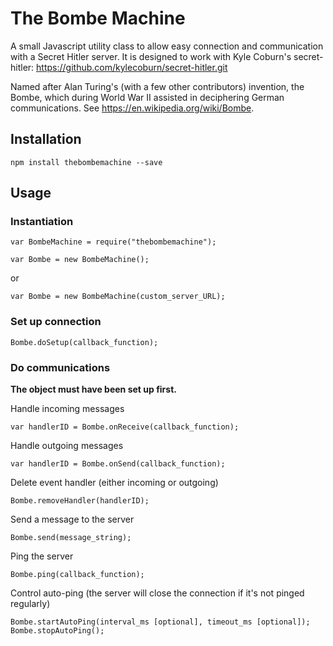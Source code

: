The Bombe Machine
=================

A small Javascript utility class to allow easy connection and communication with a Secret Hitler server.
It is designed to work with Kyle Coburn's secret-hitler: https://github.com/kylecoburn/secret-hitler.git

Named after Alan Turing's (with a few other contributors) invention, the Bombe, which during World War II assisted in deciphering German communications. 
See https://en.wikipedia.org/wiki/Bombe.


## Installation
    
    npm install thebombemachine --save
    
## Usage
### Instantiation
    var BombeMachine = require("thebombemachine");
    
    var Bombe = new BombeMachine();
    
or

    var Bombe = new BombeMachine(custom_server_URL);
    
### Set up connection
    Bombe.doSetup(callback_function);
    
### Do communications
**The object must have been set up first.**

Handle incoming messages

    var handlerID = Bombe.onReceive(callback_function);

Handle outgoing messages

    var handlerID = Bombe.onSend(callback_function);
Delete event handler (either incoming or outgoing)

    Bombe.removeHandler(handlerID);
Send a message to the server

    Bombe.send(message_string);
Ping the server

    Bombe.ping(callback_function);
Control auto-ping (the server will close the connection if it's not pinged regularly)

    Bombe.startAutoPing(interval_ms [optional], timeout_ms [optional]);
    Bombe.stopAutoPing();
